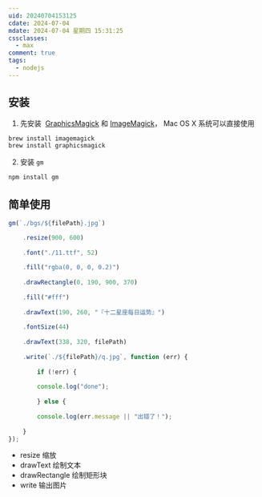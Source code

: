 ```yaml
---
uid: 20240704153125
cdate: 2024-07-04
mdate: 2024-07-04 星期四 15:31:25
cssclasses:
  - max
comment: true
tags:
  - nodejs
---
```

## 安装

1. 先安装  [GraphicsMagick](http://www.graphicsmagick.org/) 和 [ImageMagick](http://www.imagemagick.org/)， Mac OS X 系统可以直接使用
```zsh
brew install imagemagick
brew install graphicsmagick
```

2. 安装 `gm`
```zsh
npm install gm
```
## 简单使用

```js
gm(`./bgs/${filePath}.jpg`)

	.resize(900, 600)
	
	.font("./11.ttf", 52)
	
	.fill("rgba(0, 0, 0, 0.2)")
	
	.drawRectangle(0, 190, 900, 370)
	
	.fill("#fff")
	
	.drawText(190, 260, "『十二星座每日运势』")
	
	.fontSize(44)
	
	.drawText(338, 320, filePath)
	
	.write(`./${filePath}/q.jpg`, function (err) {
	
		if (!err) {
		
		console.log("done");
		
		} else {
		
		console.log(err.message || "出错了！");
		
	}
});
```

- resize 缩放
- drawText 绘制文本
- drawRectangle 绘制矩形块
- write 输出图片